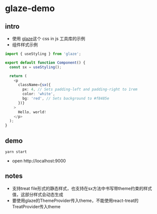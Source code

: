 # glaze-demo

## intro

- 使用 [glaze](https://github.com/kripod/glaze)这个 css in js 工具库的示例
- 组件样式示例

``` typescript
import { useStyling } from 'glaze';

export default function Component() {
  const sx = useStyling();

  return (
    <p
      className={sx({
        px: 4, // Sets padding-left and padding-right to 1rem
        color: 'white',
        bg: 'red', // Sets background to #f8485e
      })}
    >
      Hello, world!
    </p>
  );
}
```

## demo

``` shell
yarn start
```

- open http://localhost:9000

## notes

- 支持treat file形式的静态样式，也支持在sx方法中书写带theme约束的样式值，这部分样式会动态生成
- 要使用glaze的ThemeProvider传入theme，不能使用react-treat的TreatProvider传入theme
